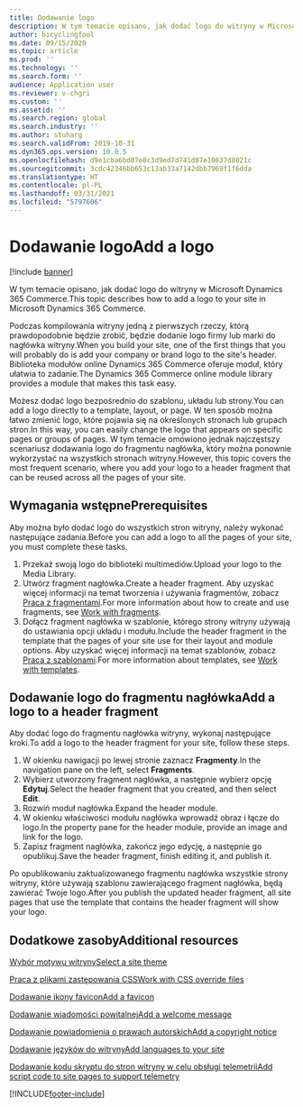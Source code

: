 ```yaml
---
title: Dodawanie logo
description: W tym temacie opisano, jak dodać logo do witryny w Microsoft Dynamics 365 Commerce.
author: bicyclingfool
ms.date: 09/15/2020
ms.topic: article
ms.prod: ''
ms.technology: ''
ms.search.form: ''
audience: Application user
ms.reviewer: v-chgri
ms.custom: ''
ms.assetid: ''
ms.search.region: global
ms.search.industry: ''
ms.author: stuharg
ms.search.validFrom: 2019-10-31
ms.dyn365.ops.version: 10.0.5
ms.openlocfilehash: d9e1cba6bd07e0c3d9ed7d741d87e10837d8021c
ms.sourcegitcommit: 3cdc42346bb653c13ab33a7142dbb7969f1f6dda
ms.translationtype: HT
ms.contentlocale: pl-PL
ms.lasthandoff: 03/31/2021
ms.locfileid: "5797606"
---
```

# <a name="add-a-logo"></a><span data-ttu-id="2200e-103">Dodawanie logo</span><span class="sxs-lookup"><span data-stu-id="2200e-103">Add a logo</span></span>

[!include [banner](includes/banner.md)]

<span data-ttu-id="2200e-104">W tym temacie opisano, jak dodać logo do witryny w Microsoft Dynamics 365 Commerce.</span><span class="sxs-lookup"><span data-stu-id="2200e-104">This topic describes how to add a logo to your site in Microsoft Dynamics 365 Commerce.</span></span>

<span data-ttu-id="2200e-105">Podczas kompilowania witryny jedną z pierwszych rzeczy, którą prawdopodobnie będzie zrobić, będzie dodanie logo firmy lub marki do nagłówka witryny.</span><span class="sxs-lookup"><span data-stu-id="2200e-105">When you build your site, one of the first things that you will probably do is add your company or brand logo to the site's header.</span></span> <span data-ttu-id="2200e-106">Biblioteka modułów online Dynamics 365 Commerce oferuje moduł, który ułatwia to zadanie.</span><span class="sxs-lookup"><span data-stu-id="2200e-106">The Dynamics 365 Commerce online module library provides a module that makes this task easy.</span></span>

<span data-ttu-id="2200e-107">Możesz dodać logo bezpośrednio do szablonu, układu lub strony.</span><span class="sxs-lookup"><span data-stu-id="2200e-107">You can add a logo directly to a template, layout, or page.</span></span> <span data-ttu-id="2200e-108">W ten sposób można łatwo zmienić logo, które pojawia się na określonych stronach lub grupach stron.</span><span class="sxs-lookup"><span data-stu-id="2200e-108">In this way, you can easily change the logo that appears on specific pages or groups of pages.</span></span> <span data-ttu-id="2200e-109">W tym temacie omówiono jednak najczęstszy scenariusz dodawania logo do fragmentu nagłówka, który można ponownie wykorzystać na wszystkich stronach witryny.</span><span class="sxs-lookup"><span data-stu-id="2200e-109">However, this topic covers the most frequent scenario, where you add your logo to a header fragment that can be reused across all the pages of your site.</span></span>

## <a name="prerequisites"></a><span data-ttu-id="2200e-110">Wymagania wstępne</span><span class="sxs-lookup"><span data-stu-id="2200e-110">Prerequisites</span></span>

<span data-ttu-id="2200e-111">Aby można było dodać logo do wszystkich stron witryny, należy wykonać następujące zadania.</span><span class="sxs-lookup"><span data-stu-id="2200e-111">Before you can add a logo to all the pages of your site, you must complete these tasks.</span></span>

1. <span data-ttu-id="2200e-112">Przekaż swoją logo do biblioteki multimediów.</span><span class="sxs-lookup"><span data-stu-id="2200e-112">Upload your logo to the Media Library.</span></span>
1. <span data-ttu-id="2200e-113">Utwórz fragment nagłówka.</span><span class="sxs-lookup"><span data-stu-id="2200e-113">Create a header fragment.</span></span> <span data-ttu-id="2200e-114">Aby uzyskać więcej informacji na temat tworzenia i używania fragmentów, zobacz [Praca z fragmentami](work-with-fragments.md).</span><span class="sxs-lookup"><span data-stu-id="2200e-114">For more information about how to create and use fragments, see [Work with fragments](work-with-fragments.md).</span></span>
1. <span data-ttu-id="2200e-115">Dołącz fragment nagłówka w szablonie, którego strony witryny używają do ustawiania opcji układu i modułu.</span><span class="sxs-lookup"><span data-stu-id="2200e-115">Include the header fragment in the template that the pages of your site use for their layout and module options.</span></span> <span data-ttu-id="2200e-116">Aby uzyskać więcej informacji na temat szablonów, zobacz [Praca z szablonami](work-with-templates.md).</span><span class="sxs-lookup"><span data-stu-id="2200e-116">For more information about templates, see [Work with templates](work-with-templates.md).</span></span>

## <a name="add-a-logo-to-a-header-fragment"></a><span data-ttu-id="2200e-117">Dodawanie logo do fragmentu nagłówka</span><span class="sxs-lookup"><span data-stu-id="2200e-117">Add a logo to a header fragment</span></span>

<span data-ttu-id="2200e-118">Aby dodać logo do fragmentu nagłówka witryny, wykonaj następujące kroki.</span><span class="sxs-lookup"><span data-stu-id="2200e-118">To add a logo to the header fragment for your site, follow these steps.</span></span>

1. <span data-ttu-id="2200e-119">W okienku nawigacji po lewej stronie zaznacz **Fragmenty**.</span><span class="sxs-lookup"><span data-stu-id="2200e-119">In the navigation pane on the left, select **Fragments**.</span></span>
1. <span data-ttu-id="2200e-120">Wybierz utworzony fragment nagłówka, a następnie wybierz opcję **Edytuj**.</span><span class="sxs-lookup"><span data-stu-id="2200e-120">Select the header fragment that you created, and then select **Edit**.</span></span>
1. <span data-ttu-id="2200e-121">Rozwiń moduł nagłówka.</span><span class="sxs-lookup"><span data-stu-id="2200e-121">Expand the header module.</span></span>
1. <span data-ttu-id="2200e-122">W okienku właściwości modułu nagłówka wprowadź obraz i łącze do logo.</span><span class="sxs-lookup"><span data-stu-id="2200e-122">In the property pane for the header module, provide an image and link for the logo.</span></span> 
1. <span data-ttu-id="2200e-123">Zapisz fragment nagłówka, zakończ jego edycję, a następnie go opublikuj.</span><span class="sxs-lookup"><span data-stu-id="2200e-123">Save the header fragment, finish editing it, and publish it.</span></span>

<span data-ttu-id="2200e-124">Po opublikowaniu zaktualizowanego fragmentu nagłówka wszystkie strony witryny, które używają szablonu zawierającego fragment nagłówka, będą zawierać Twoje logo.</span><span class="sxs-lookup"><span data-stu-id="2200e-124">After you publish the updated header fragment, all site pages that use the template that contains the header fragment will show your logo.</span></span>

## <a name="additional-resources"></a><span data-ttu-id="2200e-125">Dodatkowe zasoby</span><span class="sxs-lookup"><span data-stu-id="2200e-125">Additional resources</span></span>

[<span data-ttu-id="2200e-126">Wybór motywu witryny</span><span class="sxs-lookup"><span data-stu-id="2200e-126">Select a site theme</span></span>](select-site-theme.md)

[<span data-ttu-id="2200e-127">Praca z plikami zastępowania CSS</span><span class="sxs-lookup"><span data-stu-id="2200e-127">Work with CSS override files</span></span>](css-override-files.md)

[<span data-ttu-id="2200e-128">Dodawanie ikony favicon</span><span class="sxs-lookup"><span data-stu-id="2200e-128">Add a favicon</span></span>](add-favicon.md)

[<span data-ttu-id="2200e-129">Dodawanie wiadomości powitalnej</span><span class="sxs-lookup"><span data-stu-id="2200e-129">Add a welcome message</span></span>](add-welcome-message.md)

[<span data-ttu-id="2200e-130">Dodawanie powiadomienia o prawach autorskich</span><span class="sxs-lookup"><span data-stu-id="2200e-130">Add a copyright notice</span></span>](add-copyright-notice.md)

[<span data-ttu-id="2200e-131">Dodawanie języków do witryny</span><span class="sxs-lookup"><span data-stu-id="2200e-131">Add languages to your site</span></span>](add-languages-to-site.md)

[<span data-ttu-id="2200e-132">Dodawanie kodu skryptu do stron witryny w celu obsługi telemetrii</span><span class="sxs-lookup"><span data-stu-id="2200e-132">Add script code to site pages to support telemetry</span></span>](add-telemetry.md)



[!INCLUDE[footer-include](../includes/footer-banner.md)]
